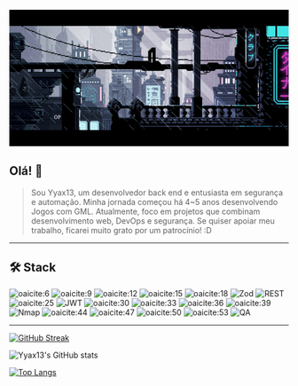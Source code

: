 
![Banner](https://raw.githubusercontent.com/Yyax13/Yyax13/refs/heads/main/banner.gif)

## Olá! 👋

> Sou Yyax13, um desenvolvedor back end e entusiasta em segurança e automação. Minha jornada começou há 4~5 anos desenvolvendo Jogos com GML. Atualmente, foco em projetos que combinam desenvolvimento web, DevOps e segurança. Se quiser apoiar meu trabalho, ficarei muito grato por um patrocínio! :D

---

## 🛠️ Stack

![oaicite:6](https://img.shields.io/badge/python-3776AB?style=for-the-badge\&logo=python\&logoColor=white)
![oaicite:9](https://img.shields.io/badge/javascript-F7DF1E?style=for-the-badge\&logo=javascript\&logoColor=black)
![oaicite:12](https://img.shields.io/badge/typescript-007ACC?style=for-the-badge\&logo=typescript\&logoColor=white)
![oaicite:15](https://img.shields.io/badge/node.js-339933?style=for-the-badge\&logo=nodedotjs\&logoColor=white)
![oaicite:18](https://img.shields.io/badge/express-000000?style=for-the-badge\&logo=express\&logoColor=white)
![Zod](https://img.shields.io/badge/zod-3E4E88?style=for-the-badge\&logo=zod\&logoColor=white)
![REST](https://img.shields.io/badge/REST-FF6F61?style=for-the-badge\&logo=rest\&logoColor=white)
![oaicite:25](https://img.shields.io/badge/Monolitos-6A5ACD?style=for-the-badge\&logo=monolith\&logoColor=white)
![JWT](https://img.shields.io/badge/jwt-000000?style=for-the-badge\&logo=jsonwebtokens\&logoColor=white)
![oaicite:30](https://img.shields.io/badge/sqlite-003B57?style=for-the-badge\&logo=sqlite\&logoColor=white)
![oaicite:33](https://img.shields.io/badge/postgresql-336791?style=for-the-badge\&logo=postgresql\&logoColor=white)
![oaicite:36](https://img.shields.io/badge/mongodb-47A248?style=for-the-badge\&logo=mongodb\&logoColor=white)
![oaicite:39](https://img.shields.io/badge/mysql-4479A1?style=for-the-badge\&logo=mysql\&logoColor=white)
![Nmap](https://img.shields.io/badge/nmap-4B8BBE?style=for-the-badge\&logo=nmap\&logoColor=white)
![oaicite:44](https://img.shields.io/badge/metasploit-000000?style=for-the-badge\&logo=metasploit\&logoColor=white)
![oaicite:47](https://img.shields.io/badge/wpscan-FF0000?style=for-the-badge\&logo=wpscan\&logoColor=white)
![oaicite:50](https://img.shields.io/badge/unix-000000?style=for-the-badge\&logo=unix\&logoColor=white)
![oaicite:53](https://img.shields.io/badge/devops-0A0A0A?style=for-the-badge\&logo=devops\&logoColor=white)
![QA](https://img.shields.io/badge/qa-FF4500?style=for-the-badge\&logo=qa\&logoColor=white)

---


[![GitHub Streak](https://streak-stats.demolab.com?user=Yyax13&theme=tokyonight)](https://git.io/streak-stats)

![Yyax13's GitHub stats](https://github-readme-stats.vercel.app/api?username=Yyax13&show_icons=true\&theme=tokyonight)

[![Top Langs](https://github-readme-stats.vercel.app/api/top-langs/?username=Yyax13&theme=tokyonight)](https://github.com/anuraghazra/github-readme-stats)
